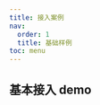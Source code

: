 ```yaml
---
title: 接入案例
nav:
  order: 1
  title: 基础样例
toc: menu
---
```


## 基本接入 demo

<code src='./Demo.tsx' />
